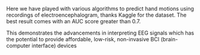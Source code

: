 Here we have played with various algorithms to predict hand motions using recordings of electroencephalogram, thanks Kaggle for the dataset. The best result comes with an AUC score greater than 0.7.

This demonstrates the advancements in interpreting EEG signals which has the potential to provide affordable, low-risk, non-invasive BCI (brain-computer interface) devices
